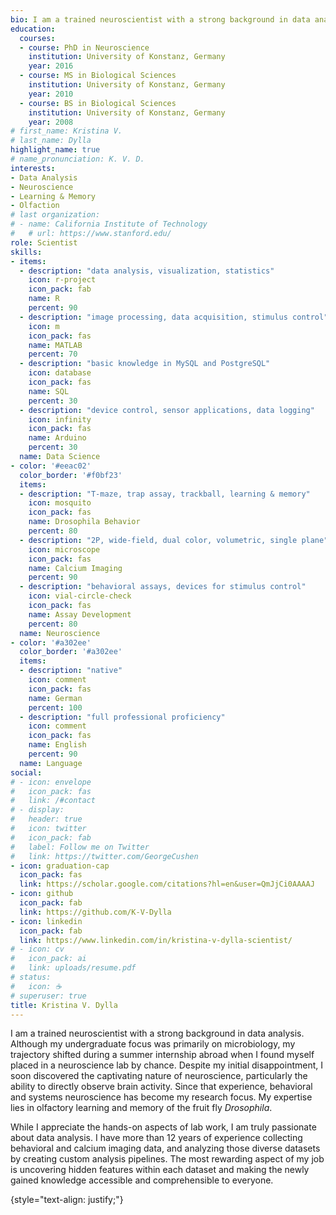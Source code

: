 ```yaml
---
bio: I am a trained neuroscientist with a strong background in data analysis.
education:
  courses:
  - course: PhD in Neuroscience
    institution: University of Konstanz, Germany
    year: 2016
  - course: MS in Biological Sciences
    institution: University of Konstanz, Germany
    year: 2010
  - course: BS in Biological Sciences
    institution: University of Konstanz, Germany
    year: 2008
# first_name: Kristina V.
# last_name: Dylla
highlight_name: true
# name_pronunciation: K. V. D.
interests:
- Data Analysis
- Neuroscience
- Learning & Memory
- Olfaction
# last organization:
# - name: California Institute of Technology
#   # url: https://www.stanford.edu/
role: Scientist
skills:
- items:
  - description: "data analysis, visualization, statistics"
    icon: r-project
    icon_pack: fab
    name: R
    percent: 90
  - description: "image processing, data acquisition, stimulus control"
    icon: m
    icon_pack: fas
    name: MATLAB
    percent: 70
  - description: "basic knowledge in MySQL and PostgreSQL"
    icon: database
    icon_pack: fas
    name: SQL
    percent: 30
  - description: "device control, sensor applications, data logging"
    icon: infinity
    icon_pack: fas
    name: Arduino
    percent: 30
  name: Data Science
- color: '#eeac02'
  color_border: '#f0bf23'
  items:
  - description: "T-maze, trap assay, trackball, learning & memory"
    icon: mosquito
    icon_pack: fas
    name: Drosophila Behavior
    percent: 80
  - description: "2P, wide-field, dual color, volumetric, single plane"
    icon: microscope
    icon_pack: fas
    name: Calcium Imaging
    percent: 90
  - description: "behavioral assays, devices for stimulus control"
    icon: vial-circle-check
    icon_pack: fas
    name: Assay Development
    percent: 80
  name: Neuroscience
- color: '#a302ee'
  color_border: '#a302ee'
  items:
  - description: "native"
    icon: comment
    icon_pack: fas
    name: German
    percent: 100
  - description: "full professional proficiency"
    icon: comment
    icon_pack: fas
    name: English
    percent: 90
  name: Language
social:
# - icon: envelope
#   icon_pack: fas
#   link: /#contact
# - display:
#   header: true
#   icon: twitter
#   icon_pack: fab
#   label: Follow me on Twitter
#   link: https://twitter.com/GeorgeCushen
- icon: graduation-cap
  icon_pack: fas
  link: https://scholar.google.com/citations?hl=en&user=QmJjCi0AAAAJ
- icon: github
  icon_pack: fab
  link: https://github.com/K-V-Dylla
- icon: linkedin
  icon_pack: fab
  link: https://www.linkedin.com/in/kristina-v-dylla-scientist/
# - icon: cv
#   icon_pack: ai
#   link: uploads/resume.pdf
# status:
#   icon: ☕️
# superuser: true
title: Kristina V. Dylla
---
```


I am a trained neuroscientist with a strong background in data analysis. Although my undergraduate focus was primarily on microbiology, my trajectory shifted during a summer internship abroad when I found myself placed in a neuroscience lab by chance. Despite my initial disappointment, I soon discovered the captivating nature of neuroscience, particularly the ability to directly observe brain activity. Since that experience, behavioral and systems neuroscience has become my research focus. My expertise lies in olfactory learning and memory of the fruit fly *Drosophila*. 

While I appreciate the hands-on aspects of lab work, I am truly passionate about data analysis. I have more than 12 years of experience collecting behavioral and calcium imaging data, and analyzing those diverse datasets by creating custom analysis pipelines. The most rewarding aspect of my job is uncovering hidden features within each dataset and making the newly gained knowledge accessible and comprehensible to everyone. 

{style="text-align: justify;"}
